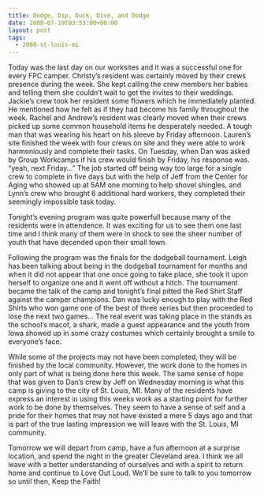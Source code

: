 ```yaml
---
title: Dodge, Dip, Duck, Dive, and Dodge
date: 2008-07-19T03:53:00+00:00
layout: post
tags:
  - 2008-st-louis-mi
---
```

Today was the last day on our worksites and it was a successful one for every FPC camper. Christy&#8217;s resident was certainly moved by their crews presence during the week. She kept calling the crew members her babies and telling them she couldn&#8217;t wait to get the invites to their weddings. Jackie&#8217;s crew took her resident some flowers which he immediately planted. He mentioned how he felt as if they had become his family throughout the week. Rachel and Andrew&#8217;s resident was clearly moved when their crews picked up some common household items he desperately needed. A tough man that was wearing his heart on his sleeve by Friday afternoon. Lauren&#8217;s site finished the week with four crews on site and they were able to work harmoniously and complete their tasks. On Tuesday, when Dan was asked by Group Workcamps if his crew would finish by Friday, his response was. &#8220;yeah, next Friday&#8230;&#8221; The job started off being way too large for a single crew to complete in five days but with the help of Jeff from the Center for Aging who showed up at 5AM one morning to help shovel shingles, and Lynn&#8217;s crew who brought 6 additional hard workers, they completed their seemingly impossible task today.

Tonight&#8217;s evening program was quite powerfull because many of the residents were in attendence. It was exciting for us to see them one last time and I think many of them were in shock to see the sheer number of youth that have decended upon their small town.

Following the program was the finals for the dodgeball tournament. Leigh has been talking about being in the dodgeball tournament for months and when it did not appear that one once going to take place, she took it upon herself to organize one and it went off without a hitch. The tournament became the talk of the camp and tonight&#8217;s final pitted the Red Shirt Staff against the camper champions. Dan was lucky enough to play with the Red Shirts who won game one of the best of three series but then proceeded to lose the next two games&#8230; The real event was taking place in the stands as the school&#8217;s macot, a shark, made a guest appearance and the youth from Iowa showed up in some crazy costumes which certainly brought a smile to everyone&#8217;s face.

While some of the projects may not have been completed, they will be finished by the local community. However, the work done to the homes in only part of what is being done here this week. The same sense of hope that was given to Dan&#8217;s crew by Jeff on Wednesday morning is what this camp is giving to the city of St. Louis, MI. Many of the residents have express an interest in using this weeks work as a starting point for further work to be done by themselves. They seem to have a sense of self and a pride for their homes that may not have existed a mere 5 days ago and that is part of the true lasting impression we will leave with the St. Louis, MI community.

Tomorrow we will depart from camp, have a fun afternoon at a surprise location, and spend the night in the greater Cleveland area. I think we all leave with a better understanding of ourselves and with a spirit to return home and continue to Love Out Loud. We&#8217;ll be sure to talk to you tomorrow so until then, Keep the Faith!